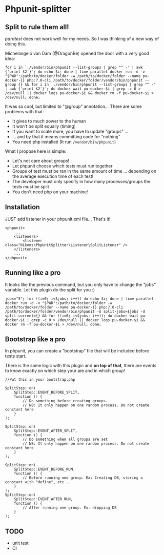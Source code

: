 # Phpunit-splitter

## Split to rule them all!

_paratest_ does not work well for my needs. So I was thinking of a new way of doing this.


Michelangelo van Dam (@DragonBe) opened the door with a very good idea:
```
for i in `./vendor/bin/phpunit --list-groups | grep "^ -" | awk {'print $2'}`; do echo $i; done | time parallel docker run -d -v "$PWD":/path/to/docker/folder -w /path/to/docker/folder --name pu-docker-{} php:7.0-cli /path/to/docker/folder/vendor/bin/phpunit --group {} && for i in `./vendor/bin/phpunit --list-groups | grep "^ -" | awk {'print $2'}`; do docker wait pu-docker-$i | grep -c 0 > /dev/null || docker logs pu-docker-$i && docker rm -f pu-docker-$i > /dev/null; done;
```

It was so cool, but limited to "@group" annotation... There are some problems with that:
* It gives to much power to the human
* It won't be split equally (timing)
* If you want to scale more, you have to update "groups" ...
* ... and by that it means committing code for "nothing"
* You need php installed (It run `/vendor/bin/phpunit`)

What I propose here is simple:

* Let's not care about groups!
* Let phpunit choose which tests must run together
* Groups of test must be ran in the same amount of time ... depending on the average execution time of each test!
* The developer must only specify in how many processes/groups the tests must be split
* You don't need php on your machine!

## Installation

JUST add listener in your phpunit.xml file... That's it!

```
<phpunit>
    ...
    <listeners>
        <listener class="Nikoms\PhpUnitSplitter\Listener\SplitListener" />
    </listeners>
    ...
</phpunit>
```

## Running like a pro

It looks like the previous command, but you only have to change the "jobs" variable. Let this plugin do the split for you :)

```
jobs="5"; for ((i=0; i<$jobs; i++)) do echo $i; done | time parallel docker run -d -v "$PWD":/path/to/docker/folder -w /path/to/docker/folder --name pu-docker-{} php:7.0-cli /path/to/docker/folder/vendor/bin/phpunit -d split-jobs=$jobs -d split-current={} && for ((i=0; i<$jobs; i++)); do docker wait pu-docker-$i | grep -c 0 > /dev/null || docker logs pu-docker-$i && docker rm -f pu-docker-$i > /dev/null; done;
```

## Bootstrap like a pro

In phpunit, you can create a "bootstrap" file that will be included before tests start.

There is the same logic with this plugin and **on top of that**, there are events to know exactly on which step your are and in which group!

```
//Put this in your bootstrap.php

SplitStep::on(
    SplitStep::EVENT_BEFORE_SPLIT,
    function () {
        // Do something before creating groups.
        // NB: It only happen on one random process. Do not create constant here
    }
);

SplitStep::on(
    SplitStep::EVENT_AFTER_SPLIT,
    function () {
        // Do something when all groups are set
        // NB: It only happen on one random process. Do not create constant here
    }
);

SplitStep::on(
    SplitStep::EVENT_BEFORE_RUN,
    function () {
        // Before running one group. Ex: Creating DB, storing a constant with "define", etc...
    }
);
SplitStep::on(
    SplitStep::EVENT_AFTER_RUN,
    function () {
        // After running one group. Ex: dropping DB
    }
);
```

## TODO
* unit test
* CI